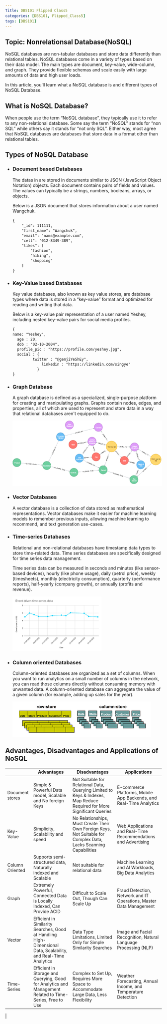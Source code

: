 ```yaml
---
Title: DBS101 Flipped Class5
categories: [DBS101, Flipped_Class5]
tags: [DBS101]
---
```

## Topic: Nonrelationsal Database(NoSQL)

NoSQL databases are non-tabular databases and store data differently than relational tables. NoSQL databases come in a variety of types based on their data model. The main types are document, key-value, wide-column, and graph. They provide flexible schemas and scale easily with large amounts of data and high user loads.

In this article, you'll learn what a NoSQL database is and different types of NoSQL Database.

## What is NoSQL Database?

When people use the term “NoSQL database”, they typically use it to refer to any non-relational database. Some say the term “NoSQL” stands for “non SQL” while others say it stands for “not only SQL”. Either way, most agree that NoSQL databases are databases that store data in a format other than relational tables.

## Types of NoSQL Database

- ### Document based Databases

    The datas in are stored in documents similar to JSON (JavaScript Object Notation) objects. Each document contains pairs of fields and values. The values can typically be a strings, numbers, booleans, arrays, or objects.

    Below is a JSON document that stores information about a user named Wangchuk.

    ```
    {
        "_id": 111111,
        "first_name": "Wangchuk",
        "email": "nams@example.com",
        "cell": "012-8349-389",
        "likes": [
            "fashion",
            "hiking",
            "shopping"
        ]   
    }
    ```

- ### Key-Value based Databases

    Key value databases, also known as key value stores, are database types where data is stored in a “key-value” format and optimized for reading and writing that data.

    Below is a key-value pair representation of a user named Yeshey, including nested key-value pairs for social media profiles.

    ```
    {
    name: "Yeshey",
      age : 20,
      dob : "02-10-2004",
      profile_pic : "https://profile.com/yeshey.jpg",
      social : {
             twitter : "@genjiYeShEy",
                 linkedin : "https://linkedin.com/singye"
               }
    }
    ```

- ### Graph Database

    A graph database is defined as a specialized, single-purpose platform for creating and manipulating graphs. Graphs contain nodes, edges, and properties, all of which are used to represent and store data in a way that relational databases aren't equipped to do.

    ![Graph Database](../Images_for_DBS101/graph_databse.png)

- ### Vector Databases

    A vector database is a collection of data stored as mathematical representations. Vector databases make it easier for machine learning models to remember previous inputs, allowing machine learning to recommend, and text generation use-cases.

- ### Time-series Databases

    Relational and non-relational databases have timestamp data types to store time-related data. Time series databases are specifically designed for time series data management.

    Time series data can be measured in seconds and minutes (like sensor-based devices), hourly (like phone usage), daily (petrol price), weekly (timesheets), monthly (electricity consumption), quarterly (performance reports), half-yearly (company growth), or annually (profits and revenue).
    
    ![alt text](../Images_for_DBS101/image-2.png)
    
- ### Column oriented Databases

    Column-oriented databases are organized as a set of columns. When you want to run analytics on a small number of columns in the network, you can read those columns directly without consuming memory with unwanted data. A column-oriented database can aggregate the value of a given column (for example, adding up sales for the year).

    ![alt text](../Images_for_DBS101/column.png)


## Advantages, Disadvantages and Applications of NoSQL

|  | Advantages | Disadvantages  | Applications  |
| ----------- | ----------- | ----------- | ----------- |
| Document stores | Simple & Powerful Data model, Scalable and No foreign Keys | Not Suitable for Relational Data, Querying Limited to Keys & Indexes, Map Reduce Required for More Significant Queries| E-commerce Platforms, Mobile App Backends, and Real-Time Analytics|
| Key-Value | Simplicity, Scalability and speed | No Relationships, Must Create Their Own Foreign Keys, Not Suitable for Complex Data, Lacks Scanning Capabilities| Web Applications and Real-Time Recommendations and Advertising|
| Column Oriented | Supports semi-structured data, Naturally indexed and Scalable | Not suitable for relational data |Machine Learning and AI Workloads, Big Data Analytics |
| Graph  | Extremely Powerful, Connected Data is Locally Indexed, Can Provide ACID | Difficult to Scale Out, Though Can Scale Up | Fraud Detection, Network and IT Operations, Master Data Management |
| Vector | Efficient in Similarity Searches, Good at Handling High-Dimensional Data, Scalability, and Real-Time Analytics | Data Type Limitations, Limited Only for Simple Similarity Searches | Image and Facial Recognition, Natural Language Processing (NLP)|
| Time-Series | Efficient in Storage and Querying, Good for Analytics and Management Related to Time-Series, Free to Use | Complex to Set Up, Requires More Space to Accommodate Large Data, Less Flexibility | Weather Forecasting, Annual Income, and Temperature Detection
|
